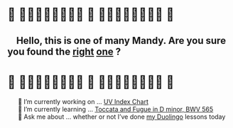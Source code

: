 #  🍓 🌸🌷🌹🌼🌸🌷🌹🌸 🍓 🌸🌷🌹🌼🌸🌷🌹🌸 🍓 
##  &nbsp;&nbsp;&nbsp;&nbsp;Hello, this is one of many Mandy. Are you sure you found the [right](https://github.com/mandychen-astro) [one](https://github.com/MandyZChen) ?
<!--
**picaq/picaq** is a ✨ _special_ ✨ repository because its `README.md` (this file) appears on your GitHub profile.

Here are some ideas to get you started:

- 🔭 I’m currently working on ...
- 🌱 I’m currently learning ...
- 👯 I’m looking to collaborate on ...
- 🤔 I’m looking for help with ...
- 💬 Ask me about ...
- 📫 How to reach me: ...
- 😄 Pronouns: ...
- ⚡ Fun fact: ...
-->
#  🍓 🌸🌷🌹🌼🌸🌷🌹🌸 🍓 🌸🌷🌹🌼🌸🌷🌹🌸 🍓 

&nbsp;&nbsp;&nbsp;&nbsp;&nbsp;&nbsp;🌻 I’m currently working on ... [UV Index Chart](https://github.com/picaq/epa-uv) <br>
&nbsp;&nbsp;&nbsp;&nbsp;&nbsp;&nbsp;🌱 I’m currently learning ... [Toccata and Fugue in D minor, BWV 565](https://en.wikipedia.org/wiki/Toccata_and_Fugue_in_D_minor,_BWV_565) <br>
&nbsp;&nbsp;&nbsp;&nbsp;&nbsp;&nbsp;🦉 Ask me about ... whether or not I’ve done [my Duolingo](https://www.duolingo.com/profile/picaq) lessons today

